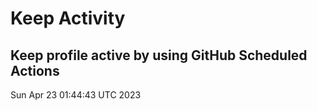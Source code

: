 # Keep Activity 
Keep profile active by using GitHub Scheduled Actions
--- 
Sun Apr 23 01:44:43 UTC 2023